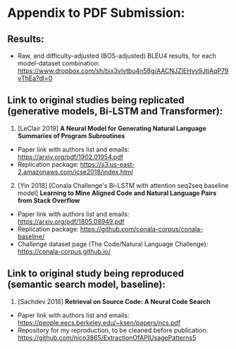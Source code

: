 # Appendix to PDF Submission:

## Results:

* Raw, and difficulty-adjusted (BOS-adjusted) BLEU4 results, for each model-dataset combination: https://www.dropbox.com/sh/bix3vlvtbu4n58g/AACNJZIEHvy9JtjAqP79vThEa?dl=0

## Link to original studies being replicated (generative models, Bi-LSTM and Transformer):

1. [LeClair 2019] **A Neural Model for Generating Natural Language Summaries of Program Subroutines**
  * Paper link with authors list and emails: https://arxiv.org/pdf/1902.01954.pdf
  * Replication package: https://s3.us-east-2.amazonaws.com/icse2018/index.html 
2. [Yin 2018] [Conala Challenge's Bi-LSTM with attention seq2seq baseline model] **Learning to Mine Aligned Code and Natural Language Pairs from Stack Overflow**
  * Paper link with authors list and emails: https://arxiv.org/pdf/1805.08949.pdf 
  * Replication package: https://github.com/conala-corpus/conala-baseline/ 
  * Challenge dataset page (The Code/Natural Language Challenge): https://conala-corpus.github.io/

## Link to original study being reproduced (semantic search model, baseline):

1. [Sachdev 2018] **Retrieval on Source Code: A Neural Code Search** 
  * Paper link with authors list and emails: https://people.eecs.berkeley.edu/~ksen/papers/ncs.pdf 
  * Repository for my reproduction, to be cleaned before publication: https://github.com/nico3865/ExtractionOfAPIUsagePatterns5

